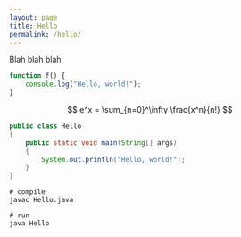 ```yaml
---
layout: page
title: Hello
permalink: /hello/
---
```


Blah blah blah

```javascript
function f() {
    console.log("Hello, world!");
}
```

$$ e^x = \sum_{n=0}^\infty \frac{x^n}{n!} $$


```java
public class Hello
{
    public static void main(String[] args)
    {
        System.out.println("Hello, world!");
    }
}
```

<div id="sketch">
</div>


```console
# compile
javac Hello.java

# run
java Hello
```

<script src="unit_circle.js"></script>


